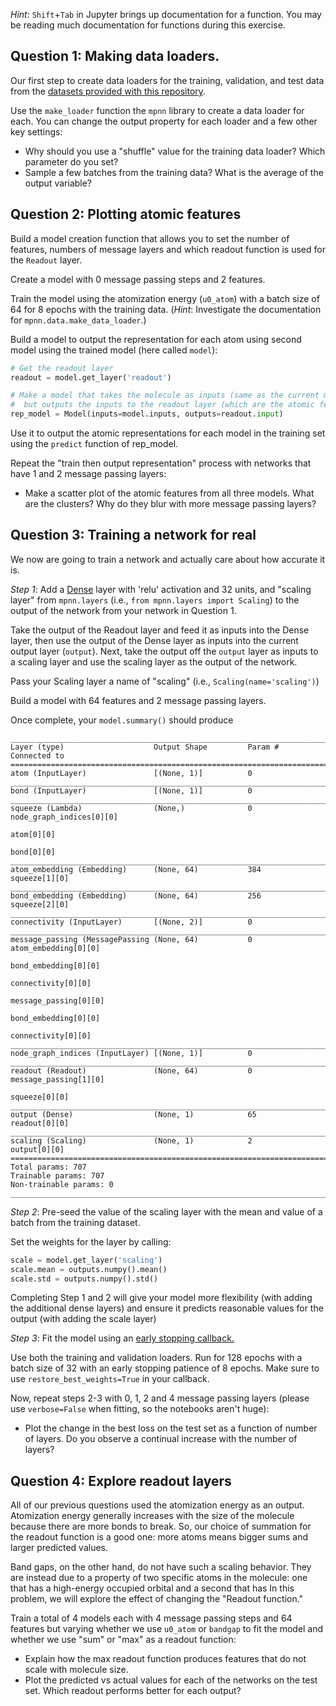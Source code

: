 
*Hint*: `Shift`+`Tab` in Jupyter brings up documentation for a function. You may be reading much documentation for functions during this exercise.

## Question 1: Making data loaders.

Our first step to create data loaders for the training, validation, and test data from the [datasets provided with this repository](../datasets).

Use the `make_loader` function the `mpnn` library to create a data loader for each.
You can change the output property for each loader and a few other key settings:

- Why should you use a "shuffle" value for the training data loader? Which parameter do you set?
- Sample a few batches from the training data? What is the average of the output variable?

## Question 2: Plotting atomic features

Build a model creation function that allows you to set the number of features, numbers of message layers and which readout function is used for the `Readout` layer.

Create a model with 0 message passing steps and 2 features. 

Train the model using the atomization energy (`u0_atom`) with a batch size of 64 for 8 epochs with the training data. (*Hint*: Investigate the documentation for `mpnn.data.make_data_loader`.)

Build a model to output the representation for each atom using second model using the trained model (here called `model`):

```python
# Get the readout layer
readout = model.get_layer('readout')

# Make a model that takes the molecule as inputs (same as the current model)
#  but outputs the inputs to the readout layer (which are the atomic features)
rep_model = Model(inputs=model.inputs, outputs=readout.input)
```

Use it to output the atomic representations for each model in the training set using the `predict` function of rep_model. 

Repeat the "train then output representation" process with networks that have 1 and 2 message passing layers:

- Make a scatter plot of the atomic features from all three models. What are the clusters? Why do they blur with more message passing layers?

## Question 3: Training a network for real

We now are going to train a network and actually care about how accurate it is.

*Step 1*: Add a [Dense](https://keras.io/api/layers/core_layers/dense/) layer with 'relu' activation and 32 units, and "scaling layer" from `mpnn.layers` (i.e., `from mpnn.layers import Scaling`) to the output of the network from your network in Question 1.

Take the output of the Readout layer and feed it as inputs into the Dense layer, then use the output of the Dense layer as inputs into the current output layer (`output`).
Next, take the output off the `output` layer as inputs to a scaling layer and use the scaling layer as the output of the network.

Pass your Scaling layer a name of "scaling" (i.e., `Scaling(name='scaling')`)

Build a model with 64 features and 2 message passing layers.

Once complete, your `model.summary()` should produce

```
__________________________________________________________________________________________________
Layer (type)                    Output Shape         Param #     Connected to                     
==================================================================================================
atom (InputLayer)               [(None, 1)]          0                                            
__________________________________________________________________________________________________
bond (InputLayer)               [(None, 1)]          0                                            
__________________________________________________________________________________________________
squeeze (Lambda)                (None,)              0           node_graph_indices[0][0]         
                                                                 atom[0][0]                       
                                                                 bond[0][0]                       
__________________________________________________________________________________________________
atom_embedding (Embedding)      (None, 64)           384         squeeze[1][0]                    
__________________________________________________________________________________________________
bond_embedding (Embedding)      (None, 64)           256         squeeze[2][0]                    
__________________________________________________________________________________________________
connectivity (InputLayer)       [(None, 2)]          0                                            
__________________________________________________________________________________________________
message_passing (MessagePassing (None, 64)           0           atom_embedding[0][0]             
                                                                 bond_embedding[0][0]             
                                                                 connectivity[0][0]               
                                                                 message_passing[0][0]            
                                                                 bond_embedding[0][0]             
                                                                 connectivity[0][0]               
__________________________________________________________________________________________________
node_graph_indices (InputLayer) [(None, 1)]          0                                            
__________________________________________________________________________________________________
readout (Readout)               (None, 64)           0           message_passing[1][0]            
                                                                 squeeze[0][0]                    
__________________________________________________________________________________________________
output (Dense)                  (None, 1)            65          readout[0][0]                    
__________________________________________________________________________________________________
scaling (Scaling)               (None, 1)            2           output[0][0]                     
==================================================================================================
Total params: 707
Trainable params: 707
Non-trainable params: 0
__________________________________________________________________________________________________
```

*Step 2*: Pre-seed the value of the scaling layer with the mean and value of a batch from the training dataset.

Set the weights for the layer by calling:

```python
scale = model.get_layer('scaling')
scale.mean = outputs.numpy().mean()
scale.std = outputs.numpy().std()
```

Completing Step 1 and 2 will give your model more flexibility (with adding the additional dense layers) and ensure it predicts 
reasonable values for the output (with adding the scale layer)

*Step 3*: Fit the model using an [early stopping callback.](https://keras.io/api/callbacks/early_stopping/)

Use both the training and validation loaders. Run for 128 epochs with a batch size of 32 with an early stopping patience of 8 epochs. 
Make sure to use `restore_best_weights=True` in your callback.

Now, repeat steps 2-3 with 0, 1, 2 and 4 message passing layers (please use `verbose=False` when fitting, so the notebooks aren't huge):

- Plot the change in the best loss on the test set as a function of number of layers. Do you observe a continual increase with the number of layers?

## Question 4: Explore readout layers

All of our previous questions used the atomization energy as an output. 
Atomization energy generally increases with the size of the molecule because there are more bonds to break.
So, our choice of summation for the readout function is a good one: more atoms means bigger sums and larger predicted values.

Band gaps, on the other hand, do not have such a scaling behavior.
They are instead due to a property of two specific atoms in the molecule: one that has a high-energy occupied orbital and
a second that has
In this problem, we will explore the effect of changing the "Readout function."

Train a total of 4 models each with 4 message passing steps and 64 features but varying whether we use `u0_atom` or `bandgap` to fit the model
and whether we use "sum" or "max" as a readout function:

- Explain how the max readout function produces features that do not scale with molecule size.
- Plot the predicted vs actual values for each of the networks on the test set. Which readout performs better for each output?
